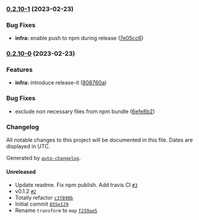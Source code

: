 

### [0.2.10-1](https://github.com/lightness/type-comparator/compare/v0.2.10-0...v0.2.10-1) (2023-02-23)


### Bug Fixes

* **infra:** enable push to npm during release ([7e05cc6](https://github.com/lightness/type-comparator/commit/7e05cc60883552513f370bd504cde0af77128a2b))

### [0.2.10-0](https://github.com/lightness/type-comparator/compare/v0.2.9...v0.2.10-0) (2023-02-23)


### Features

* **infra:** introduce release-it ([808760a](https://github.com/lightness/type-comparator/commit/808760ad39128a23cc6ef91f7fe3410117809d00))


### Bug Fixes

* exclude non necessary files from npm bundle ([6efe8b2](https://github.com/lightness/type-comparator/commit/6efe8b2b0806f655ea5ead0de58efb1f0c2256d0))

### Changelog

All notable changes to this project will be documented in this file. Dates are displayed in UTC.

Generated by [`auto-changelog`](https://github.com/CookPete/auto-changelog).

#### Unreleased

- Update readme. Fix npm publish. Add travis CI [`#3`](https://github.com/lightness/type-comparator/pull/3)
- v0.1.2 [`#2`](https://github.com/lightness/type-comparator/pull/2)
- Totally refactor [`c3f890b`](https://github.com/lightness/type-comparator/commit/c3f890b5e7b4abffd55942e62d1e9cc27a6e512e)
- Initial commit [`855e129`](https://github.com/lightness/type-comparator/commit/855e12996f2b89e0966896ab06c5eae0c4f86943)
- Rename `transform` to `map` [`f259ae5`](https://github.com/lightness/type-comparator/commit/f259ae57b0a86f1ff5e758faab6a774ee1599bde)